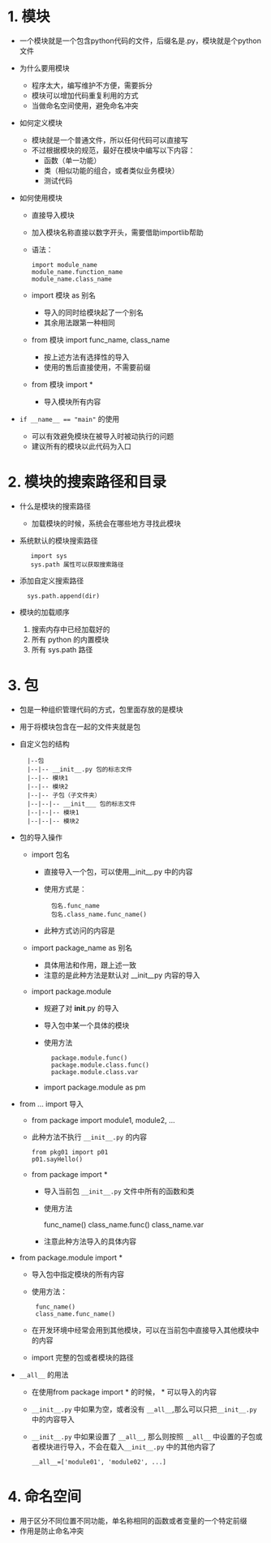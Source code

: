 # 1. 模块
- 一个模块就是一个包含python代码的文件，后缀名是.py，模块就是个python文件
- 为什么要用模块
  - 程序太大，编写维护不方便，需要拆分
  - 模块可以增加代码重复利用的方式
  - 当做命名空间使用，避免命名冲突
- 如何定义模块
  - 模块就是一个普通文件，所以任何代码可以直接写
  - 不过根据模块的规范，最好在模块中编写以下内容：
    - 函数（单一功能）
    - 类（相似功能的组合，或者类似业务模块）
    - 测试代码
- 如何使用模块
  - 直接导入模块
  - 加入模块名称直接以数字开头，需要借助importlib帮助
  - 语法：
 
        import module_name
        module_name.function_name
        module_name.class_name
        
  - import 模块 as 别名
    - 导入的同时给模块起了一个别名
    - 其余用法跟第一种相同
   
  - from 模块 import func_name, class_name
    - 按上述方法有选择性的导入
    - 使用的售后直接使用，不需要前缀
   
  - from 模块 import *
    - 导入模块所有内容
   
- `if __name__ == "main"`  的使用
  - 可以有效避免模块在被导入时被动执行的问题
  - 建议所有的模块以此代码为入口
  
# 2.  模块的搜索路径和目录
- 什么是模块的搜索路径
  - 加载模块的时候，系统会在哪些地方寻找此模块
- 系统默认的模块搜索路径

         import sys
         sys.path 属性可以获取搜索路径
         
- 添加自定义搜索路径

        sys.path.append(dir)
        
- 模块的加载顺序
  1. 搜索内存中已经加载好的
  2. 所有 python 的内置模块
  3. 所有 sys.path 路径  
  
# 3. 包
- 包是一种组织管理代码的方式，包里面存放的是模块
- 用于将模块包含在一起的文件夹就是包
- 自定义包的结构

        |--包
        |--|-- __init__.py 包的标志文件
        |--|-- 模块1
        |--|-- 模块2
        |--|-- 子包（子文件夹）
        |--|--|-- __init___ 包的标志文件
        |--|--|-- 模块1
        |--|--|-- 模块2
        
- 包的导入操作
  - import 包名
    - 直接导入一个包，可以使用__init__.py 中的内容
    - 使用方式是：
    
            包名.func_name
            包名.class_name.func_name()            
    - 此种方式访问的内容是
    
  - import package_name as 别名
    - 具体用法和作用，跟上述一致
    - 注意的是此种方法是默认对 __init__py 内容的导入
    
  - import package.module
    - 规避了对 __init__.py 的导入
    - 导入包中某一个具体的模块
    - 使用方法
    
            package.module.func()
            package.module.class.func()
            package.module.class.var
            
    - import package.module as pm
    
- from ... import 导入
  - from package import module1, module2, ...
  - 此种方法不执行 `__init__.py` 的内容
 
        from pkg01 import p01
        p01.sayHello()
        
   - from package import *
     - 导入当前包 `__init__.py` 文件中所有的函数和类
     - 使用方法
   
        func_name()
        class_name.func()
        class_name.var
        
     - 注意此种方法导入的具体内容
   
- from package.module import *
  - 导入包中指定模块的所有内容
  - 使用方法：
 
         func_name()
         class_name.func_name()
         
  - 在开发环境中经常会用到其他模块，可以在当前包中直接导入其他模块中的内容
  - import 完整的包或者模块的路径
  
- `__all__` 的用法
  - 在使用from package import * 的时候， * 可以导入的内容
  - `__init__.py` 中如果为空，或者没有 `__all__`,那么可以只把`__init__.py` 中的内容导入
  - `__init__.py` 中如果设置了 `__all__`, 那么则按照 `__all__` 中设置的子包或者模块进行导入，不会在载入`__init__.py` 中的其他内容了
  
        __all__=['module01', 'module02', ...]
        
# 4. 命名空间
  - 用于区分不同位置不同功能，单名称相同的函数或者变量的一个特定前缀
  - 作用是防止命名冲突
        
            
 
 
   